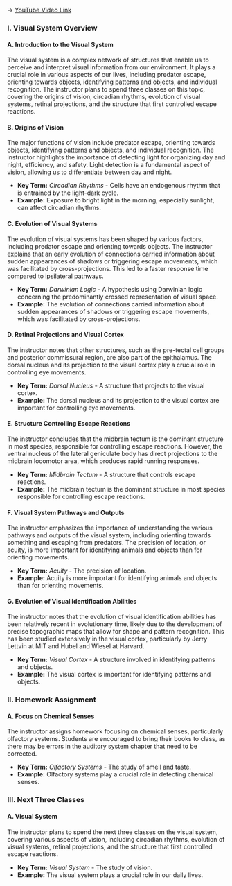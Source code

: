-> [YouTube Video Link](https://www.youtube.com/watch?v=TBSTGrZMc7c&list=PLUl4u3cNGP62ABe0O-0qtaHHxyKQi1ZwR&index=18&pp=iAQB)

### I. Visual System Overview
#### A. Introduction to the Visual System

The visual system is a complex network of structures that enable us to perceive and interpret visual information from our environment. It plays a crucial role in various aspects of our lives, including predator escape, orienting towards objects, identifying patterns and objects, and individual recognition. The instructor plans to spend three classes on this topic, covering the origins of vision, circadian rhythms, evolution of visual systems, retinal projections, and the structure that first controlled escape reactions.

#### B. Origins of Vision

The major functions of vision include predator escape, orienting towards objects, identifying patterns and objects, and individual recognition. The instructor highlights the importance of detecting light for organizing day and night, efficiency, and safety. Light detection is a fundamental aspect of vision, allowing us to differentiate between day and night.

*   **Key Term:** _Circadian Rhythms_ - Cells have an endogenous rhythm that is entrained by the light-dark cycle.
*   **Example:** Exposure to bright light in the morning, especially sunlight, can affect circadian rhythms.

#### C. Evolution of Visual Systems

The evolution of visual systems has been shaped by various factors, including predator escape and orienting towards objects. The instructor explains that an early evolution of connections carried information about sudden appearances of shadows or triggering escape movements, which was facilitated by cross-projections. This led to a faster response time compared to ipsilateral pathways.

*   **Key Term:** _Darwinian Logic_ - A hypothesis using Darwinian logic concerning the predominantly crossed representation of visual space.
*   **Example:** The evolution of connections carried information about sudden appearances of shadows or triggering escape movements, which was facilitated by cross-projections.

#### D. Retinal Projections and Visual Cortex

The instructor notes that other structures, such as the pre-tectal cell groups and posterior commissural region, are also part of the epithalamus. The dorsal nucleus and its projection to the visual cortex play a crucial role in controlling eye movements.

*   **Key Term:** _Dorsal Nucleus_ - A structure that projects to the visual cortex.
*   **Example:** The dorsal nucleus and its projection to the visual cortex are important for controlling eye movements.

#### E. Structure Controlling Escape Reactions

The instructor concludes that the midbrain tectum is the dominant structure in most species, responsible for controlling escape reactions. However, the ventral nucleus of the lateral geniculate body has direct projections to the midbrain locomotor area, which produces rapid running responses.

*   **Key Term:** _Midbrain Tectum_ - A structure that controls escape reactions.
*   **Example:** The midbrain tectum is the dominant structure in most species responsible for controlling escape reactions.

#### F. Visual System Pathways and Outputs

The instructor emphasizes the importance of understanding the various pathways and outputs of the visual system, including orienting towards something and escaping from predators. The precision of location, or acuity, is more important for identifying animals and objects than for orienting movements.

*   **Key Term:** _Acuity_ - The precision of location.
*   **Example:** Acuity is more important for identifying animals and objects than for orienting movements.

#### G. Evolution of Visual Identification Abilities

The instructor notes that the evolution of visual identification abilities has been relatively recent in evolutionary time, likely due to the development of precise topographic maps that allow for shape and pattern recognition. This has been studied extensively in the visual cortex, particularly by Jerry Lettvin at MIT and Hubel and Wiesel at Harvard.

*   **Key Term:** _Visual Cortex_ - A structure involved in identifying patterns and objects.
*   **Example:** The visual cortex is important for identifying patterns and objects.

### II. Homework Assignment
#### A. Focus on Chemical Senses

The instructor assigns homework focusing on chemical senses, particularly olfactory systems. Students are encouraged to bring their books to class, as there may be errors in the auditory system chapter that need to be corrected.

*   **Key Term:** _Olfactory Systems_ - The study of smell and taste.
*   **Example:** Olfactory systems play a crucial role in detecting chemical senses.

### III. Next Three Classes
#### A. Visual System

The instructor plans to spend the next three classes on the visual system, covering various aspects of vision, including circadian rhythms, evolution of visual systems, retinal projections, and the structure that first controlled escape reactions.

*   **Key Term:** _Visual System_ - The study of vision.
*   **Example:** The visual system plays a crucial role in our daily lives.
